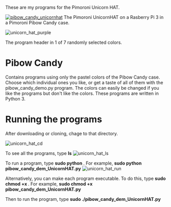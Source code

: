 These are my programs for the Pimoroni Unicorn HAT.

[![pibow_candy_unicornhat](https://user-images.githubusercontent.com/13591438/37558100-a4fd4280-29dc-11e8-8f32-6fbcbc048020.JPG)](https://www.dropbox.com/s/sioqpoty8qqnhrm/Pibow_Candy_UnicornHAT.AVI?dl=0)
The Pimoroni UnicornHAT on a Rasberry Pi 3 in a Pimoroni Pibow Candy case.

![unicorn_hat_purple](https://user-images.githubusercontent.com/13591438/46252665-9bbb8700-c431-11e8-9744-fa69e2e29040.png)

The program header in 1 of 7 randomly selected colors.

# Pibow Candy
Contains programs using only the pastel colors of the Pibow Candy case. Choose which individual ones you like, or get a taste of all of them with the pibow_candy_demo.py program. The colors can easily be changed if you like the programs but don't like the colors. These programs are written in Python 3.

# Running the programs
After downloading or cloning, chage to that directory.

![unicorn_hat_cd](https://user-images.githubusercontent.com/13591438/46269467-f83ca600-c506-11e8-9b8d-1de0e2120916.png)

To see all the programs, type **ls**
![unicorn_hat_ls](https://user-images.githubusercontent.com/13591438/46269476-05599500-c507-11e8-9daf-0c15e35840b2.png)

To run a program, type **sudo python <name of program>**. For example, **sudo python pibow_candy_dem_UnicornHAT.py**
![unicorn_hat_run](https://user-images.githubusercontent.com/13591438/46269482-0c80a300-c507-11e8-966f-35be7fe8abfe.png)
  
Alternatively, you can make each program executable. To do this, type **sudo chmod +x <name of program>**.
For example, **sudo chmod +x pibow_candy_dem_UnicornHAT.py**
  
Then to run the program, type **sudo ./pibow_candy_dem_UnicornHAT.py**
